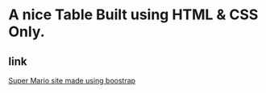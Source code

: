# A nice Table Built using HTML & CSS Only.

## link 
[Super Mario site made using boostrap](xenodochial-swirles-b854b1)